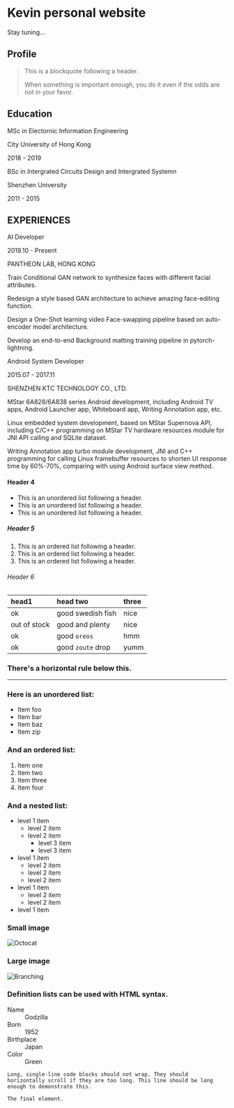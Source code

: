 # Kevin personal website

Stay tuning...

## Profile

> This is a blockquote following a header.
>
> When something is important enough, you do it even if the odds are not in your favor.

## Education

MSc in Electornic Information Engineering

City University of Hong Kong

2018 - 2019

BSc in Intergrated Circuits Design and Intergrated Systemn

Shenzhen University

2011 - 2015

## EXPERIENCES

AI Developer


2019.10 - Present

PANTHEON LAB, HONG KONG

Train Conditional GAN network to synthesize faces with different facial attributes.

Redesign a style based GAN architecture to achieve amazing face-editing function.

Design a One-Shot learning video Face-swapping pipeline based on auto-encoder model architecture.

Develop an end-to-end Background matting training pipeline in pytorch-lightning.

Android System Developer

2015.07 - 2017.11

SHENZHEN KTC TECHNOLOGY CO., LTD.

MStar 6A828/6A838 series Android development, including Android TV apps, Android Launcher app, Whiteboard app, Writing Annotation app, etc.

Linux embedded system development, based on MStar Supernova API, including C/C++ programming on MStar TV hardware resources module for JNI API calling and SQLite dataset.

Writing Annotation app turbo module development, JNI and C++ programming for calling Linux framebuffer resources to shorten UI response time by 60%-70%, comparing with using Android surface view method.

#### Header 4

*   This is an unordered list following a header.
*   This is an unordered list following a header.
*   This is an unordered list following a header.

##### Header 5

1.  This is an ordered list following a header.
2.  This is an ordered list following a header.
3.  This is an ordered list following a header.

###### Header 6

| head1        | head two          | three |
|:-------------|:------------------|:------|
| ok           | good swedish fish | nice  |
| out of stock | good and plenty   | nice  |
| ok           | good `oreos`      | hmm   |
| ok           | good `zoute` drop | yumm  |

### There's a horizontal rule below this.

* * *

### Here is an unordered list:

*   Item foo
*   Item bar
*   Item baz
*   Item zip

### And an ordered list:

1.  Item one
1.  Item two
1.  Item three
1.  Item four

### And a nested list:

- level 1 item
  - level 2 item
  - level 2 item
    - level 3 item
    - level 3 item
- level 1 item
  - level 2 item
  - level 2 item
  - level 2 item
- level 1 item
  - level 2 item
  - level 2 item
- level 1 item

### Small image

![Octocat](https://github.githubassets.com/images/icons/emoji/octocat.png)

### Large image

![Branching](https://guides.github.com/activities/hello-world/branching.png)


### Definition lists can be used with HTML syntax.

<dl>
<dt>Name</dt>
<dd>Godzilla</dd>
<dt>Born</dt>
<dd>1952</dd>
<dt>Birthplace</dt>
<dd>Japan</dd>
<dt>Color</dt>
<dd>Green</dd>
</dl>

```
Long, single-line code blocks should not wrap. They should horizontally scroll if they are too long. This line should be long enough to demonstrate this.
```

```
The final element.
```
